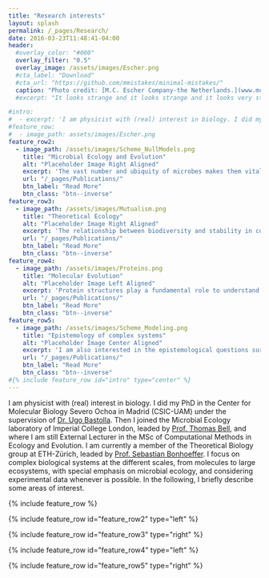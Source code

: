 ```yaml
---
title: "Research interests"
layout: splash
permalink: /_pages/Research/
date: 2016-03-23T11:48:41-04:00
header:
  #overlay_color: "#000"
  overlay_filter: "0.5"
  overlay_image: /assets/images/Escher.png
  #cta_label: "Download"
  #cta_url: "https://github.com/mmistakes/minimal-mistakes/"
  caption: "Photo credit: [M.C. Escher Company-the Netherlands.](www.mcescher.com)"
  #excerpt: "It looks strange and it looks strange and it looks very strange; and then suddenly it doesn't look strange at all and you can't understand what made it look strange in the first place. Gertrude Stein."

#intro: 
#  - excerpt: 'I am physicist with (real) interest in biology. I did my PhD in the Center for Molecular Biology Severo Ochoa in Madrid (CSIC-UAM) under the supervision of [Dr. Ugo Bastolla](https://ub.cbm.uam.es/). Then I joined the Microbial Ecology laboratory of Imperial College London, leaded by [Prof. Thomas Bell](https://bellmicrobelab.wordpress.com/), and where I am still External Lecturer in the MSc of Computational Methods in Ecology and Evolution. I am currently a member of the Theoretical Biology group at ETH-Zürich, leaded by  [Prof. Sebastian Bonhoeffer](www.tb.ethz.ch). I focus on complex biological systems at the different scales, from molecules to large ecosystems, with special emphasis on microbial ecology, and considering experimental data whenever is possible. In the following, I briefly describe some areas of interest.'
#feature_row:
#  - image_path: assets/images/Escher.png
feature_row2:
  - image_path: /assets/images/Scheme_NullModels.png
    title: "Microbial Ecology and Evolution"
    alt: "Placeholder Image Right Aligned"
    excerpt: 'The vast number and ubiquity of microbes makes them vital for a variety of processes, from global carbon balance to antibiotic pathogenesis. However, we are still far from getting a clear picture of the ecological and evolutionary determinants shaping bacterial communities, which is necessary for the control and further development of any potential application. I am interested in the integration of top-down and bottom-up computational methods, combining statistical analysis from natural samples and genome-based models. My aim is to shed light in the complex relation between bacterial biodiversity and community function.'
    url: "/_pages/Publications/"
    btn_label: "Read More"
    btn_class: "btn--inverse"
feature_row3:
  - image_path: /assets/images/Mutualism.png
    title: "Theoretical Ecology"
    alt: "Placeholder Image Right Aligned"
    excerpt: 'The relationship between biodiversity and stability in complex ecosystems has been the subject of intense theoretical research. I am interested in deciphering which is the role that the different species interactions have on this relationship, with particular emphasis on the role of mutualistic interactions. Mutualism has been historically considered detrimental for biodiversity, overemphasizing the role of competitive interactions. We are challenging this view with a fresh perspective based on the importance of structural stability.'
    url: "/_pages/Publications/"
    btn_label: "Read More"
    btn_class: "btn--inverse"
feature_row4:
  - image_path: /assets/images/Proteins.png
    title: "Molecular Evolution"
    alt: "Placeholder Image Left Aligned"
    excerpt: 'Protein structures play a fundamental role to understand the complex relationship between protein function and evolution as they allow us to incorporate physical principles into evolutionary analysis. My work aims to understand which effects have the main evolutionary events in protein structures, through the analysis of the topological properties of the protein structure space and the relationship between protein structures and protein sequences divergences, among other questions.'
    url: "/_pages/Publications/"
    btn_label: "Read More"
    btn_class: "btn--inverse"
feature_row5:
  - image_path: /assets/images/Scheme_Modeling.png
    title: "Epistemology of complex systems"
    alt: "Placeholder Image Center Aligned"
    excerpt: 'I am also interested in the epistemological questions surrounding the study of complex systems. In particular, I am developing a novel approximation based on intuitionistic logic, aiming to provide a sharp definition of the concept of emergence, a question that has attracted much controversy in the literature.'
    url: "/_pages/Publications/"
    btn_label: "Read More"
    btn_class: "btn--inverse"
#{% include feature_row id="intro" type="center" %}
---
```


I am physicist with (real) interest in biology. I did my PhD in the Center for Molecular Biology Severo Ochoa in Madrid (CSIC-UAM) under the supervision of [Dr. Ugo Bastolla](https://ub.cbm.uam.es/). Then I joined the Microbial Ecology laboratory of Imperial College London, leaded by [Prof. Thomas Bell](https://bellmicrobelab.wordpress.com/), and where I am still External Lecturer in the MSc of Computational Methods in Ecology and Evolution. I am currently a member of the Theoretical Biology group at ETH-Zürich, leaded by  [Prof. Sebastian Bonhoeffer](www.tb.ethz.ch). I focus on complex biological systems at the different scales, from molecules to large ecosystems, with special emphasis on microbial ecology, and considering experimental data whenever is possible. In the following, I briefly describe some areas of interest.

{% include feature_row %}

{% include feature_row id="feature_row2" type="left" %}

{% include feature_row id="feature_row3" type="right" %}

{% include feature_row id="feature_row4" type="left" %}

{% include feature_row id="feature_row5" type="right" %}
